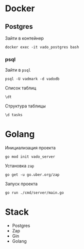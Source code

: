# Docker
## Postgres

Зайти в контейнер
```shell
docker exec -it vado_postgres bash
```

### psql
Зайти в `psql`
```shell
psql -U vadmark -d vadodb
```
Список таблиц
```shell
\dt
```
Структура таблицы
```shell
\d tasks
```

# Golang

Инициализация проекта
```shell
go mod init vado_server
```
Установка `zap`
```shell
go get -u go.uber.org/zap
```
Запуск проекта
```shell
go run ./cmd/server/main.go
```

# Stack
- Postgres
- Zap
- Gin
- Golang